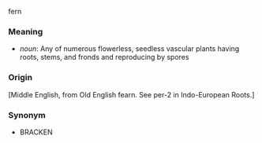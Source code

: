 fern
### Meaning
+ _noun_: Any of numerous flowerless, seedless vascular plants having roots, stems, and fronds and reproducing by spores

### Origin

[Middle English, from Old English fearn. See per-2 in Indo-European Roots.]

### Synonym

+ BRACKEN


